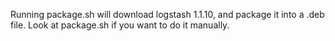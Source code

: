 Running package.sh will download logstash 1.1.10, and package it into a .deb file. Look at package.sh if you want to do it manually.

